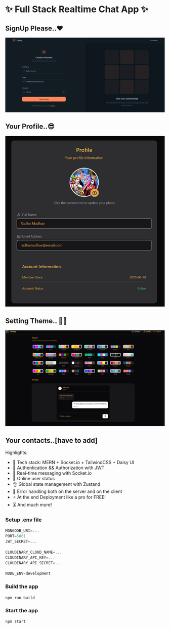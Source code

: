 # ✨ Full Stack Realtime Chat App ✨

## SignUp Please..❤️
![Demo App](/frontend/public/1.png)
## Your Profile..😎 
![Demo App](/frontend/public/2.png)
## Setting Theme.. 🏳️‍🌈
![Demo App](/frontend/public/3.png)
## Your contacts..[have to add]


Highlights:

- 🌟 Tech stack: MERN + Socket.io + TailwindCSS + Daisy UI
- 🎃 Authentication && Authorization with JWT
- 👾 Real-time messaging with Socket.io
- 🚀 Online user status
- 👌 Global state management with Zustand
- 🐞 Error handling both on the server and on the client
- ⭐ At the end Deployment like a pro for FREE!
- ⏳ And much more!

### Setup .env file

```js
MONGODB_URI=...
PORT=5001
JWT_SECRET=...

CLOUDINARY_CLOUD_NAME=...
CLOUDINARY_API_KEY=...
CLOUDINARY_API_SECRET=...

NODE_ENV=development
```

### Build the app

```shell
npm run build
```

### Start the app

```shell
npm start
```
